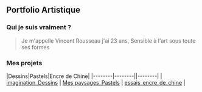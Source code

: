 ## Portfolio Artistique

### Qui je suis vraiment ?

> Je m'appelle Vincent Rousseau j'ai 23 ans,
> Sensible à l'art sous toute ses formes


### Mes projets

|Dessins|Pastels|Encre de Chine|
|--------|--------||--------|
|    [imagination_Dessins](draw.md)   |    [Mes paysages_Pastels](pastel.md)   |    [essais_encre_de_chine](ink.md)    |

